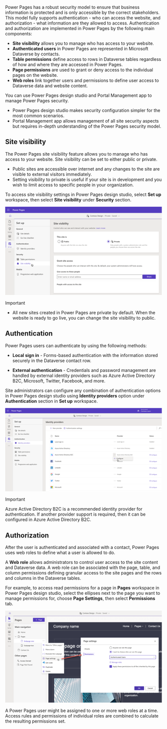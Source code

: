 Power Pages has a robust security model to ensure that business information is protected and is only accessible by the correct stakeholders. This model fully supports authentication - who can access the website, and authorization - what information are they allowed to access. Authentication and authorization are implemented in Power Pages by the following main components:

- **Site visibility** allows you to manage who has access to your website.
- **Authenticated users** in Power Pages are represented in Microsoft Dataverse by contacts.
- **Table permissions** define access to rows in Dataverse tables regardless of how and where they are accessed in Power Pages.  
- **Page permissions** are used to grant or deny access to the individual pages on the website. 
- **Web roles** link together users and permissions to define user access to Dataverse data and website content.

You can use Power Pages design studio and Portal Management app to manage Power Pages security.

- Power Pages design studio makes security configuration simpler for the most common scenarios.
- Portal Management app allows management of all site security aspects but requires in-depth understanding of the Power Pages security model.

## Site visibility

The Power Pages site visibility feature allows you to manage who has access to your website. Site visibility can be set to either public or private.

* Public sites are accessible over internet and any changes to the site are visible to external visitors immediately. 
* Setting visibility to private is useful if your site is in development and you wish to limit access to specific people in your organization.

To access site visibility settings in Power Pages design studio, select **Set up** workspace, then select **Site visibility** under **Security** section.

![Screenshot of Power Pages site visibility configuration screen.](../media/1-4-site-visibility.png)

> [!IMPORTANT]
>
> * All new sites created in Power Pages are private by default. When the website is ready to go live, you can change the site visibility to public.

## Authentication

Power Pages users can authenticate by using the following methods:

- **Local sign in** - Forms-based authentication with the information stored securely in the Dataverse contact row.

- **External authentication** - Credentials and password management are handled by external identity providers such as Azure Active Directory B2C, Microsoft, Twitter, Facebook, and more.

Site administrators can configure any combination of authentication options in Power Pages design studio using **Identity providers** option under **Authentication** section in **Set up** workspace.

![Screenshot of the Power Pages Authentication Settings.](../media/1-7-portal-authentication-settings.png)

> [!IMPORTANT]
> Azure Active Directory B2C is a recommended identity provider for authentication. If another provider support is required, then it can be configured in Azure Active Directory B2C.

## Authorization

After the user is authenticated and associated with a contact, Power Pages uses web roles to define what a user is allowed to do. 

A **Web role** allows administrators to control user access to the site content and Dataverse data. A web role can be associated with the page, table, and column permissions defining granular access to the site pages and the rows and columns in the Dataverse tables.

For example, to access read permissions for a page in **Pages** workspace in Power Pages design studio, select  the ellipses next to the page you want to manage permissions for, choose **Page Settings**, then select **Permissions** tab.

![Combined screenshots of the steps to access page permissions dialog in Power Pages design studio.](../media/1-7-page-permissions.png)

A Power Pages user might be assigned to one or more web roles at a time. Access rules and permissions of individual roles are combined to calculate the resulting permissions set.
